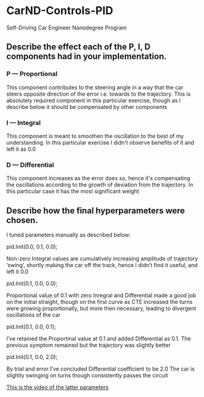 # CarND-Controls-PID
Self-Driving Car Engineer Nanodegree Program



## Describe the effect each of the P, I, D components had in your implementation.

### P — Proportional
This component contributes to the steering angle in a way that the car steers opposite direction of the error i.e. towards to the trajectory. This is absolutely required component in this particular exercise, though as I describe below it should be compensated by other components

### I — Integral
This component is meant to smoothen the oscillation to the best of my understanding. In this particular exercise I didn't observe benefits of it and left it as 0.0

### D — Differential
This component increases as the error does so, hence it's compensating the oscillations according to the growth of deviation from the trajectory. In this particular case it has the most significant weight


## Describe how the final hyperparameters were chosen.

I tuned parameters manually as described below:

pid.Init(0.0, 0.1, 0.0);

Non-zero Integral values are cumulatively increasing amplitude of trajectory ‘swing’, shortly making the car off the track, hence I didn’t find it useful, and left it 0.0

pid.Init(0.1, 0.0, 0.0);

Proportional value of 0.1 with zero Inregral and Differential made a good job on the initial straight, though on the first curve as CTE increased the turns were growing proportionally, but more then necessary, leading to divergent oscillations of the car

pid.Init(0.1, 0.0, 0.1);

I’ve retained the Proportinal value at 0.1 and added Differential as 0.1. The previous symptom remained but the trajectory was slightly better

pid.Init(0.1, 0.0, 2.0);

By trial and error I’ve concluded Differential coefficient to be 2.0
The car is slightly swinging on turns though consistently passes the circuit

[This is the video of the latter parameters](./pid480.mov)